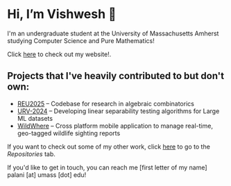 # Hi, I’m Vishwesh 👋

I'm an undergraduate student at the University of Massachusetts Amherst studying Computer Science and Pure Mathematics!

Click [here](https://your-website.com) to check out my website!.

## Projects that I've heavily contributed to but don't own:

- [REU2025](https://github.com/oblomkov-math/REU2025) – Codebase for research in algebraic combinatorics
- [URV-2024](https://github.com/kyle-doney/URV-2024/tree/main) – Developing linear separability testing algorithms for Large ML datasets
- [WildWhere](https://github.com/amandeepksingh/WildWhere/tree/main) – Cross platform mobile application to manage real-time, geo-tagged wildlife sighting reports

If you want to check out some of my other work, click [here](https://github.com/vishweshRox?tab=repositories) to go to the *Repositories* tab.

If you'd like to get in touch, you can reach me [first letter of my name] palani [at] umass [dot] edu!

